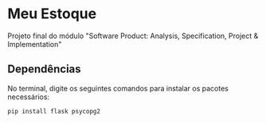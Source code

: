 # Meu Estoque
Projeto final do módulo "Software Product: Analysis, Specification, Project & Implementation" 

## Dependências

No terminal, digite os seguintes comandos para instalar os pacotes necessários:

```bash
pip install flask psycopg2